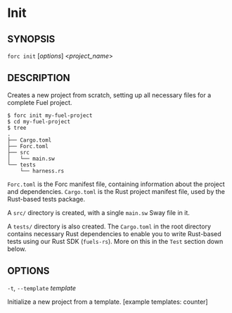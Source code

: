 # Init

## SYNOPSIS

`forc init` [_options_] <_project_name_>

## DESCRIPTION

Creates a new project from scratch, setting up all necessary files for a complete Fuel project.

```console
$ forc init my-fuel-project
$ cd my-fuel-project
$ tree
.
├── Cargo.toml
├── Forc.toml
├── src
│   └── main.sw
└── tests
    └── harness.rs
```

`Forc.toml` is the Forc manifest file, containing information about the project and dependencies. `Cargo.toml` is the Rust project manifest file, used by the Rust-based tests package.

A `src/` directory is created, with a single `main.sw` Sway file in it.

A `tests/` directory is also created. The `Cargo.toml` in the root directory contains necessary Rust dependencies to enable you to write Rust-based tests using our Rust SDK (`fuels-rs`). More on this in the `Test` section down below.

## OPTIONS

`-t`, `--template` _template_

Initialize a new project from a template. [example templates: counter]
